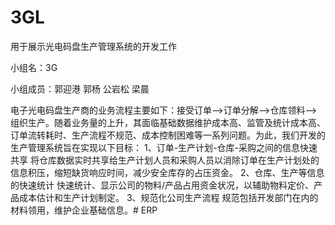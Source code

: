 # 3GL

用于展示光电码盘生产管理系统的开发工作

小组名：3G

小组成员：郭迎港 郭杨  公岩松  梁晨

电子光电码盘生产商的业务流程主要如下：接受订单—->订单分解—->仓库领料—->组织生产。随着业务量的上升，其面临基础数据维护成本高、监管及统计成本高、订单流转耗时、生产流程不规范、成本控制困难等一系列问题。为此，我们开发的生产管理系统旨在实现以下目标：
 1、订单-生产计划-仓库-采购之间的信息快速共享
 将仓库数据实时共享给生产计划人员和采购人员以消除订单在生产计划处的信息积压，缩短缺货响应时间，减少安全库存的占压资金。
 2、仓库、生产等信息的快速统计
 快速统计、显示公司的物料/产品占用资金状况，以辅助物料定价、产品成本估计和生产计划制定。
 3、规范化公司生产流程
 规范包括开发部门在内的材料领用，维护企业基础信息。# ERP
